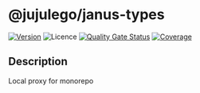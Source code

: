# @jujulego/janus-types
[![Version](https://img.shields.io/npm/v/@jujulego/janus-types)](https://www.npmjs.com/package/@jujulego/janus-types)
![Licence](https://img.shields.io/github/license/jujulego/janus)
[![Quality Gate Status](https://sonarcloud.io/api/project_badges/measure?project=jujulego_janus-types&metric=alert_status)](https://sonarcloud.io/dashboard?id=jujulego_janus-types)
[![Coverage](https://sonarcloud.io/api/project_badges/measure?project=jujulego_janus-types&metric=coverage)](https://sonarcloud.io/dashboard?id=jujulego_janus-types)

## Description
Local proxy for monorepo
